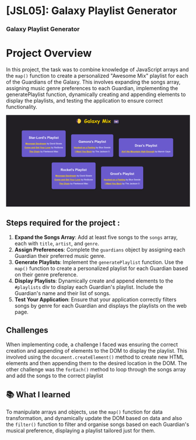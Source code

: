 # [JSL05]: Galaxy Playlist Generator

### Galaxy Playlist Generator

# Project Overview
In this project, the task was to combine knowledge of JavaScript arrays and the `map()` function to create a personalized "Awesome Mix" playlist for each of the Guardians of the Galaxy. This involves expanding the songs array, assigning music genre preferences to each Guardian, implementing the generatePlaylist function, dynamically creating and appending elements to display the playlists, and testing the application to ensure correct functionality.

![alt text](JSL05_solution.png)

## Steps required for the project :

1. **Expand the Songs Array**: Add at least five songs to the `songs` array, each with `title`, `artist`, and `genre`.
2. **Assign Preferences**: Complete the `guardians` object by assigning each Guardian their preferred music genre.
3. **Generate Playlists**: Implement the `generatePlaylist` function. Use the `map()` function to create a personalized playlist for each Guardian based on their genre preference.
4. **Display Playlists**: Dynamically create and append elements to the `#playlists` div to display each Guardian's playlist. Include the Guardian's name and their list of songs.
5. **Test Your Application**: Ensure that your application correctly filters songs by genre for each Guardian and displays the playlists on the web page.

## Challenges
When implementing code, a challenge I faced was ensuring the correct creation and appending of elements to the DOM to display the playlist. This involved using the `document.createElement()` method to create new HTML elements and then appending them to the desired location in the DOM. The other challenge was the `forEach()` method to loop through the songs array and add the songs to the correct playlist


## 📚 What I learned
To manipulate arrays and objects, use the `map()` function for data transformation, and dynamically update the DOM based on data and also the `filter()` function to filter and organise songs based on each Guardian's musical preference, displaying a playlist tailored just for them.


